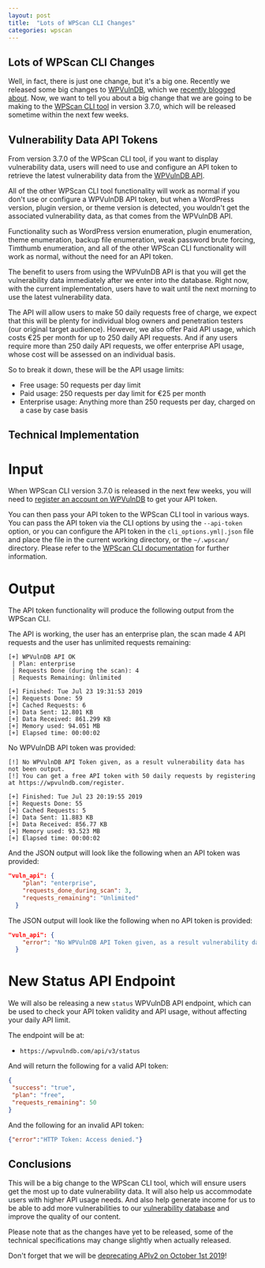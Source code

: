 ```yaml
---
layout: post
title:  "Lots of WPScan CLI Changes"
categories: wpscan
---
```


## Lots of WPScan CLI Changes

Well, in fact, there is just one change, but it's a big one. Recently we released some big changes to [WPVulnDB](https://wpvulndb.com/), which we [recently blogged about](https://blog.wpscan.org/wpvulndb/2019/07/12/lots-of-wpvulndb-changes.html). Now, we want to tell you about a big change that we are going to be making to the [WPScan CLI tool](https://github.com/wpscanteam/wpscan) in version 3.7.0, which will be released sometime within the next few weeks.

## Vulnerability Data API Tokens

From version 3.7.0 of the WPScan CLI tool, if you want to display vulnerability data, users will need to use and configure an API token to retrieve the latest vulnerability data from the [WPVulnDB API](https://wpvulndb.com/api).

All of the other WPScan CLI tool functionality will work as normal if you don't use or configure a WPVulnDB API token, but when a WordPress version, plugin version, or theme version is detected, you wouldn't get the associated vulnerability data, as that comes from the WPVulnDB API.

Functionality such as WordPress version enumeration, plugin enumeration, theme enumeration, backup file enumeration, weak password brute forcing, Timthumb enumeration, and all of the other WPScan CLI functionality will work as normal, without the need for an API token.

The benefit to users from using the WPVulnDB API is that you will get the vulnerability data immediately after we enter into the database. Right now, with the current implementation, users have to wait until the next morning to use the latest vulnerability data.

The API will allow users to make 50 daily requests free of charge, we expect that this will be plenty for individual blog owners and penetration testers (our original target audience). However, we also offer Paid API usage, which costs €25 per month for up to 250 daily API requests. And if any users require more than 250 daily API requests, we offer enterprise API usage, whose cost will be assessed on an individual basis.

So to break it down, these will be the API usage limits:

- Free usage: 50 requests per day limit
- Paid usage: 250 requests per day limit for €25 per month
- Enterprise usage: Anything more than 250 requests per day, charged on a case by case basis

## Technical Implementation

# Input

When WPScan CLI version 3.7.0 is released in the next few weeks, you will need to [register an account on WPVulnDB](https://wpvulndb.com/users/sign_up) to get your API token.

You can then pass your API token to the WPScan CLI tool in various ways. You can pass the API token via the CLI options by using the `--api-token` option, or you can configure the API token in the `cli_options.yml|.json` file and place the file in the current working directory, or the `~/.wpscan/` directory. Please refer to the [WPScan CLI documentation](https://github.com/wpscanteam/wpscan#usage) for further information.

# Output

The API token functionality will produce the following output from the WPScan CLI.

The API is working, the user has an enterprise plan, the scan made 4 API requests and the user has unlimited requests remaining:

```
[+] WPVulnDB API OK
 | Plan: enterprise
 | Requests Done (during the scan): 4
 | Requests Remaining: Unlimited

[+] Finished: Tue Jul 23 19:31:53 2019
[+] Requests Done: 59
[+] Cached Requests: 6
[+] Data Sent: 12.801 KB
[+] Data Received: 861.299 KB
[+] Memory used: 94.051 MB
[+] Elapsed time: 00:00:02
```

No WPVulnDB API token was provided:

```
[!] No WPVulnDB API Token given, as a result vulnerability data has not been output.
[!] You can get a free API token with 50 daily requests by registering at https://wpvulndb.com/register.

[+] Finished: Tue Jul 23 20:19:55 2019
[+] Requests Done: 55
[+] Cached Requests: 5
[+] Data Sent: 11.883 KB
[+] Data Received: 856.77 KB
[+] Memory used: 93.523 MB
[+] Elapsed time: 00:00:02
```

And the JSON output will look like the following when an API token was provided:

```json
"vuln_api": {
    "plan": "enterprise",
    "requests_done_during_scan": 3,
    "requests_remaining": "Unlimited"
  }
```

The JSON output will look like the following when no API token is provided:

```json
"vuln_api": {
    "error": "No WPVulnDB API Token given, as a result vulnerability data has not been output.\nYou can get a free API token with 50 daily requests by registering at https://wpvulndb.com/register."
  }
```

# New Status API Endpoint

We will also be releasing a new `status` WPVulnDB API endpoint, which can be used to check your API token validity and API usage, without affecting your daily API limit.

The endpoint will be at:

 - `https://wpvulndb.com/api/v3/status`

 And will return the following for a valid API token:

 ```json
 {
  "success": "true",
  "plan": "free",
  "requests_remaining": 50
}
```

And the following for an invalid API token:

```json
{"error":"HTTP Token: Access denied."}
```

## Conclusions

This will be a big change to the WPScan CLI tool, which will ensure users get the most up to date vulnerability data. It will also help us accommodate users with higher API usage needs. And also help generate income for us to be able to add more vulnerabilities to our [vulnerability database](https://wpvulndb.com/) and improve the quality of our content.

Please note that as the changes have yet to be released, some of the technical specifications may change slightly when actually released.

Don't forget that we will be [deprecating APIv2 on October 1st 2019](https://blog.wpscan.org/wpvulndb/2019/07/05/wpvulndb-apiv2-deprecation.html)!
